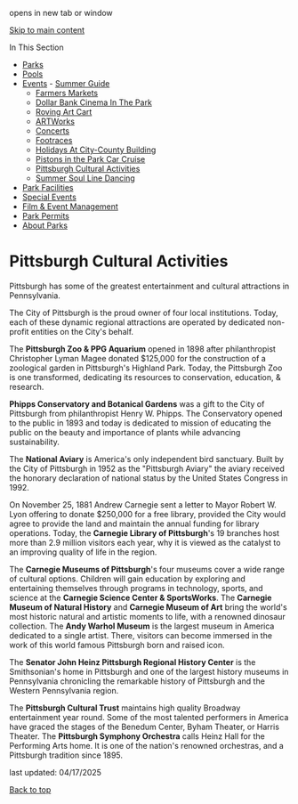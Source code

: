 opens in new tab or window

[Skip to main content](https://www.pittsburghpa.gov/Recreation-Events/Events/Pittsburgh-Cultural-Activities#main-content)

In This Section

- [Parks](https://www.pittsburghpa.gov/Recreation-Events/Parks)
- [Pools](https://www.pittsburghpa.gov/Recreation-Events/Pools)
- [Events](https://www.pittsburghpa.gov/Recreation-Events/Events)  - [Summer Guide](https://www.pittsburghpa.gov/Recreation-Events/Events/Summer-Guide)
  - [Farmers Markets](https://www.pittsburghpa.gov/Recreation-Events/Events/Farmers-Markets)
  - [Dollar Bank Cinema In The Park](https://www.pittsburghpa.gov/Recreation-Events/Events/Dollar-Bank-Cinema-In-The-Park)
  - [Roving Art Cart](https://www.pittsburghpa.gov/Recreation-Events/Events/Roving-Art-Cart)
  - [ARTWorks](https://www.pittsburghpa.gov/Recreation-Events/Events/ARTWorks)
  - [Concerts](https://www.pittsburghpa.gov/Recreation-Events/Events/Concerts)
  - [Footraces](https://www.pittsburghpa.gov/Recreation-Events/Events/Footraces)
  - [Holidays At City-County Building](https://www.pittsburghpa.gov/Recreation-Events/Events/Holidays-At-City-County-Building)
  - [Pistons in the Park Car Cruise](https://www.pittsburghpa.gov/Recreation-Events/Events/Pistons-in-the-Park-Car-Cruise)
  - [Pittsburgh Cultural Activities](https://www.pittsburghpa.gov/Recreation-Events/Events/Pittsburgh-Cultural-Activities)
  - [Summer Soul Line Dancing](https://www.pittsburghpa.gov/Recreation-Events/Events/Summer-Soul-Line-Dancing)
- [Park Facilities](https://www.pittsburghpa.gov/Recreation-Events/Park-Facilities)
- [Special Events](https://www.pittsburghpa.gov/Recreation-Events/Special-Events)
- [Film & Event Management](https://www.pittsburghpa.gov/Recreation-Events/Film-Event-Management)
- [Park Permits](https://www.pittsburghpa.gov/Recreation-Events/Park-Permits)
- [About Parks](https://www.pittsburghpa.gov/Recreation-Events/About-Parks)

# Pittsburgh Cultural Activities

Pittsburgh has some of the greatest entertainment and cultural attractions in Pennsylvania.

The City of Pittsburgh is the proud owner of four local institutions. Today, each of these dynamic regional attractions are operated by dedicated non-profit entities on the City's behalf.

The **Pittsburgh Zoo & PPG Aquarium** opened in 1898 after philanthropist Christopher Lyman Magee donated $125,000 for the construction of a zoological garden in Pittsburgh's Highland Park. Today, the Pittsburgh Zoo is one transformed, dedicating its resources to conservation, education, & research.

**Phipps Conservatory and Botanical Gardens** was a gift to the City of Pittsburgh from philanthropist Henry W. Phipps. The Conservatory opened to the public in 1893 and today is dedicated to mission of educating the public on the beauty and importance of plants while advancing sustainability.

The **National Aviary** is America's only independent bird sanctuary. Built by the City of Pittsburgh in 1952 as the "Pittsburgh Aviary" the aviary received the honorary declaration of national status by the United States Congress in 1992.

On November 25, 1881 Andrew Carnegie sent a letter to Mayor Robert W. Lyon offering to donate $250,000 for a free library, provided the City would agree to provide the land and maintain the annual funding for library operations. Today, the **Carnegie Library of Pittsburgh**'s 19 branches host more than 2.9 million visitors each year, why it is viewed as the catalyst to an improving quality of life in the region.

The **Carnegie Museums of Pittsburgh**'s four museums cover a wide range of cultural options. Children will gain education by exploring and entertaining themselves through programs in technology, sports, and science at the **Carnegie Science Center & SportsWorks**. The **Carnegie Museum of Natural History** and **Carnegie Museum of Art** bring the world's most historic natural and artistic moments to life, with a renowned dinosaur collection. The **Andy Warhol Museum** is the largest museum in America dedicated to a single artist. There, visitors can become immersed in the work of this world famous Pittsburgh born and raised icon.

The **Senator John Heinz Pittsburgh Regional History Center** is the Smithsonian's home in Pittsburgh and one of the largest history museums in Pennsylvania chronicling the remarkable history of Pittsburgh and the Western Pennsylvania region.

The **Pittsburgh Cultural Trust** maintains high quality Broadway entertainment year round. Some of the most talented performers in America have graced the stages of the Benedum Center, Byham Theater, or Harris Theater. The **Pittsburgh Symphony Orchestra** calls Heinz Hall for the Performing Arts home. It is one of the nation's renowned orchestras, and a Pittsburgh tradition since 1895.

last updated: 04/17/2025

[Back to top](https://www.pittsburghpa.gov/Recreation-Events/Events/Pittsburgh-Cultural-Activities#body-top)
